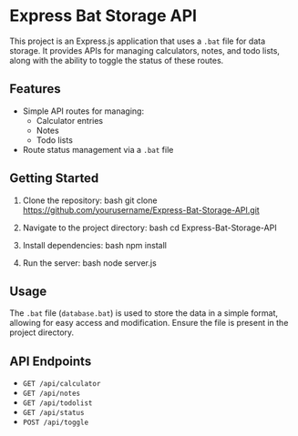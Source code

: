 # Express Bat Storage API

This project is an Express.js application that uses a `.bat` file for data storage. It provides APIs for managing calculators, notes, and todo lists, along with the ability to toggle the status of these routes.

## Features
- Simple API routes for managing:
  - Calculator entries
  - Notes
  - Todo lists
- Route status management via a `.bat` file

## Getting Started

1. Clone the repository:
bash
   git clone https://github.com/yourusername/Express-Bat-Storage-API.git
   
2. Navigate to the project directory:
bash
   cd Express-Bat-Storage-API
   
3. Install dependencies:
bash
   npm install
   
4. Run the server:
bash
   node server.js
   
## Usage

The `.bat` file (`database.bat`) is used to store the data in a simple format, allowing for easy access and modification. Ensure the file is present in the project directory.

## API Endpoints
- `GET /api/calculator`
- `GET /api/notes`
- `GET /api/todolist`
- `GET /api/status`
- `POST /api/toggle`
